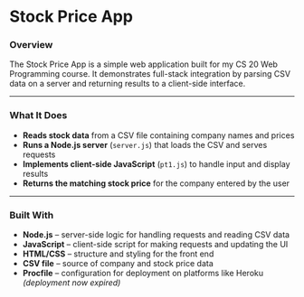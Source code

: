 # Stock Price App

### Overview
The Stock Price App is a simple web application built for my CS 20 Web Programming course. It demonstrates full-stack integration by parsing CSV data on a server and returning results to a client-side interface.

---

### What It Does
- **Reads stock data** from a CSV file containing company names and prices  
- **Runs a Node.js server** (`server.js`) that loads the CSV and serves requests  
- **Implements client-side JavaScript** (`pt1.js`) to handle input and display results  
- **Returns the matching stock price** for the company entered by the user  

---

### Built With
- **Node.js** – server-side logic for handling requests and reading CSV data  
- **JavaScript** – client-side script for making requests and updating the UI  
- **HTML/CSS** – structure and styling for the front end  
- **CSV file** – source of company and stock price data  
- **Procfile** – configuration for deployment on platforms like Heroku *(deployment now expired)*  
